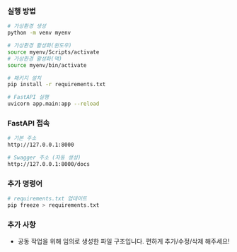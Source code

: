 ### 실행 방법
``` bash
# 가상환경 생성
python -m venv myenv

# 가상환경 활성화(윈도우)
source myenv/Scripts/activate
# 가상환경 활성화(맥)
source myenv/bin/activate

# 패키지 설치
pip install -r requirements.txt

# FastAPI 실행
uvicorn app.main:app --reload
```

### FastAPI 접속
``` bash
# 기본 주소
http://127.0.0.1:8000

# Swagger 주소 (자동 생성)
http://127.0.0.1:8000/docs
```

### 추가 명령어
``` bash
# requirements.txt 업데이트
pip freeze > requirements.txt
```

### 추가 사항
* 공동 작업을 위해 임의로 생성한 파일 구조입니다. 편하게 추가/수정/삭제 해주세요!
